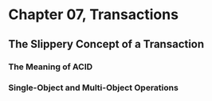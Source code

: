 # Chapter 07, Transactions
## The Slippery Concept of a Transaction

### The Meaning of ACID

### Single-Object and Multi-Object Operations